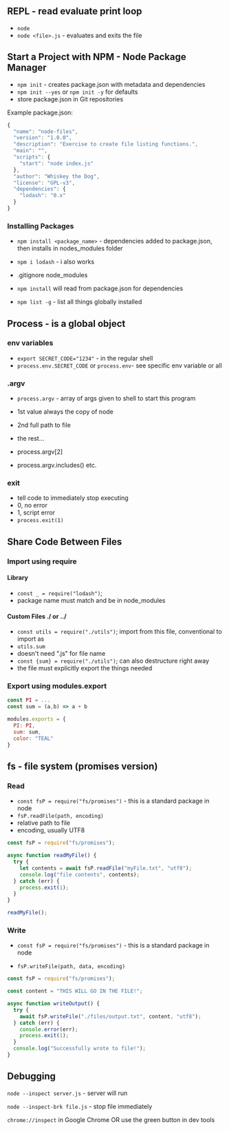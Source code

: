 ## REPL - read evaluate print loop

- `node`
- `node <file>.js` - evaluates and exits the file

## Start a Project with NPM - Node Package Manager

- `npm init` - creates package.json with metadata and dependencies
- `npm init --yes` or `npm init -y` for defaults
- store package.json in Git repositories

Example package.json:

```JavaScript
{
  "name": "node-files",
  "version": "1.0.0",
  "description": "Exercise to create file listing functions.",
  "main": "",
  "scripts": {
    "start": "node index.js"
  },
  "author": "Whiskey the Dog",
  "license": "GPL-v3",
  "dependencies": {
    "lodash": "0.x"
  }
}
```

### Installing Packages
- `npm install <package_name>` - dependencies added to package.json, then
  installs in nodes_modules folder
- `npm i lodash` - i also works
- .gitignore node_modules
- `npm install` will read from package.json for dependencies

- `npm list -g` - list all things globally installed

## Process - is a global object

### env variables

- `export SECRET_CODE="1234"` - in the regular shell
- `process.env.SECRET_CODE` or `process.env`- see specific env variable or all

### .argv

- `process.argv` - array of args given to shell to start this program

- 1st value always the copy of node
- 2nd full path to file
- the rest...

- process.argv[2]
- process.argv.includes() etc.

### exit
- tell code to immediately stop executing
- 0, no error
- 1, script error
- `process.exit(1)`

## Share Code Between Files

### Import using require

#### Library

- `const _ = require("lodash")`;
- package name must match and be in node_modules

#### Custom Files ./ or ../

- `const utils = require("./utils")`; import from this file, conventional to import as
- `utils.sum`
- doesn't need ".js" for file name
- `const {sum} = require("./utils")`; can also destructure right away
- the file must explicitly export the things needed

### Export using modules.export

```JavaScript
const PI = ...
const sum = (a,b) => a + b

modules.exports = {
  PI: PI,
  sum: sum,
  color: "TEAL"
}
```

## fs - file system (promises version)

### Read
- `const fsP = require("fs/promises")` - this is a standard package in node
- `fsP.readFile(path, encoding)`
- relative path to file
- encoding, usually UTF8

```JavaScript
const fsP = require("fs/promises");

async function readMyFile() {
  try {
    let contents = await fsP.readFile("myFile.txt", "utf8");
    console.log("file contents", contents);
  } catch (err) {
    process.exit(1);
  }
}

readMyFile();
```

### Write
- `const fsP = require("fs/promises")` - this is a standard package in node

- `fsP.writeFile(path, data, encoding)`

```JavaScript
const fsP = require("fs/promises");

const content = "THIS WILL GO IN THE FILE!";

async function writeOutput() {
  try {
    await fsP.writeFile("./files/output.txt", content, "utf8");
  } catch (err) {
    console.error(err);
    process.exit(1);
  }
  console.log("Successfully wrote to file!");
}
```

## Debugging

`node --inspect server.js` - server will run

`node --inspect-brk file.js` - stop file immediately

`chrome://inspect` in Google Chrome
OR
use the green button in dev tools